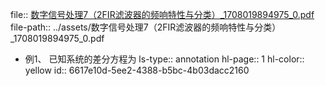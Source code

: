 file:: [数字信号处理7（2FIR滤波器的频响特性与分类）_1708019894975_0.pdf](../assets/数字信号处理7（2FIR滤波器的频响特性与分类）_1708019894975_0.pdf)
file-path:: ../assets/数字信号处理7（2FIR滤波器的频响特性与分类）_1708019894975_0.pdf

- 例1、 已知系统的差分方程为
  ls-type:: annotation
  hl-page:: 1
  hl-color:: yellow
  id:: 6617e10d-5ee2-4388-b5bc-4b03dacc2160